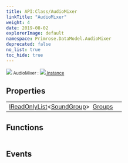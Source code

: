 ```yaml
---
title: API:Class/AudioMixer
linkTitle: "AudioMixer"
weight: 4
date: 2019-08-02
explorerImage: default
namespace: Primrose.DataModel.AudioMixer
deprecated: false
no_list: true
toc_hide: true
---
```

<small class="inheritance">
<span class="" href="/docs/api-reference/Class/AudioMixer"><img src="/icons/silk/default.png"/>&nbsp;AudioMixer</span>&nbsp;:&nbsp;<a class="" href="/docs/api-reference/Class/Instance"><img src="/icons/silk/default.png"/>&nbsp;Instance</a></small>
 
## Properties
 
<table class="studiohide">
<tbody>
<tr class="function-row ">
<td style="vertical-align:top;white-space:normal;">
<div>
<a class="type" href="/docs/api-reference/System/IReadOnlyList">IReadOnlyList</a><<a class="type" href="/docs/api-reference/Class/SoundGroup">SoundGroup</a>><span class="method-body" style="text-indent: -2em; padding-left: 0.5em"><a class="name" href="Groups">Groups</a></span></td>
<td style="vertical-align:top;white-space:normal;">
</td>
</tr>

</tbody>
</table>
 
## Functions
 
<table class="studiohide">
<tbody>
</tbody>
</table>
 
## Events
 
<table class="studiohide">
<tbody>
</tbody>
</table>
<b>
</b>
<div class="inheritors">
<ul class="root">
</ul>
</div>

